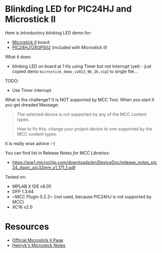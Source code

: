 # Blinkding LED for PIC24HJ and Microstick II

Here is introductory blinking LED demo for:
* [Microstick II][Microstick II]  board
* [PIC24HJ128GP502][PIC24HJ128GP502]  (included with Microstick II)

What it does:
* blinking LED on board at 1 Hz using Timer but not Interrupt
  (yet) - just copied demo `microstick_demo_v2013_06_26.zip`)
  to single file...

TODO:
* Use Timer interrupt
  

What is the challenge? It is NOT supported by MCC Tool. When
you start it you get dreaded Message:

> The selected device is not supported by any of the MCC content types.
> 
> How to fix this: change your project device to one
> supported by the MCC content types.

It is really wise advice :-) 

You can find list in Release Notes *for MCC Libraries*:
- https://ww1.microchip.com/downloads/en/DeviceDoc/release_notes_pic24_dspic_pic32mm_v1_171_1.pdf 

Tested on:
* MPLAB X IDE v6.05
* DFP 1.3.64
* ~MCC Plugin 5.2.2~ (not used, because PIC24HJ is not supported by MCC)
* XC16 v2.0


# Resources

* [Official Microstick II Page][Microstick II]
* [Henryk's Microstick Notes](https://github.com/hpaluch/hpaluch.github.io/wiki/Microstick-II-board-notes)

[Microstick_demo_v2013_06_26]: https://ww1.microchip.com/downloads/aemDocuments/documents/OTH/ProductDocuments/CodeExamples/microstick_demo_v2013_06_26.zip
[Microstick II]: https://www.microchip.com/DevelopmentTools/ProductDetails/dm330013-2
[PIC24HJ128GP502]: https://www.microchip.com/en-us/product/PIC24HJ128GP502

